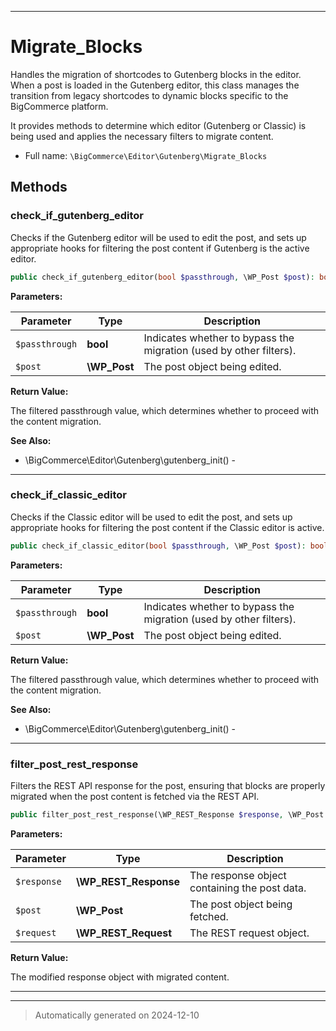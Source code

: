 ***

# Migrate_Blocks

Handles the migration of shortcodes to Gutenberg blocks in the editor. When a post is loaded in the
Gutenberg editor, this class manages the transition from legacy shortcodes to dynamic blocks
specific to the BigCommerce platform.

It provides methods to determine which editor (Gutenberg or Classic) is being used and
applies the necessary filters to migrate content.

* Full name: `\BigCommerce\Editor\Gutenberg\Migrate_Blocks`




## Methods


### check_if_gutenberg_editor

Checks if the Gutenberg editor will be used to edit the post, and sets up appropriate hooks
for filtering the post content if Gutenberg is the active editor.

```php
public check_if_gutenberg_editor(bool $passthrough, \WP_Post $post): bool
```








**Parameters:**

| Parameter | Type | Description |
|-----------|------|-------------|
| `$passthrough` | **bool** | Indicates whether to bypass the migration (used by other filters). |
| `$post` | **\WP_Post** | The post object being edited. |


**Return Value:**

The filtered passthrough value, which determines whether to proceed with the content migration.




**See Also:**

* \BigCommerce\Editor\Gutenberg\gutenberg_init() - 

***

### check_if_classic_editor

Checks if the Classic editor will be used to edit the post, and sets up appropriate hooks
for filtering the post content if the Classic editor is active.

```php
public check_if_classic_editor(bool $passthrough, \WP_Post $post): bool
```








**Parameters:**

| Parameter | Type | Description |
|-----------|------|-------------|
| `$passthrough` | **bool** | Indicates whether to bypass the migration (used by other filters). |
| `$post` | **\WP_Post** | The post object being edited. |


**Return Value:**

The filtered passthrough value, which determines whether to proceed with the content migration.




**See Also:**

* \BigCommerce\Editor\Gutenberg\gutenberg_init() - 

***

### filter_post_rest_response

Filters the REST API response for the post, ensuring that blocks are properly migrated
when the post content is fetched via the REST API.

```php
public filter_post_rest_response(\WP_REST_Response $response, \WP_Post $post, \WP_REST_Request $request): \WP_REST_Response
```








**Parameters:**

| Parameter | Type | Description |
|-----------|------|-------------|
| `$response` | **\WP_REST_Response** | The response object containing the post data. |
| `$post` | **\WP_Post** | The post object being fetched. |
| `$request` | **\WP_REST_Request** | The REST request object. |


**Return Value:**

The modified response object with migrated content.




***


***
> Automatically generated on 2024-12-10
